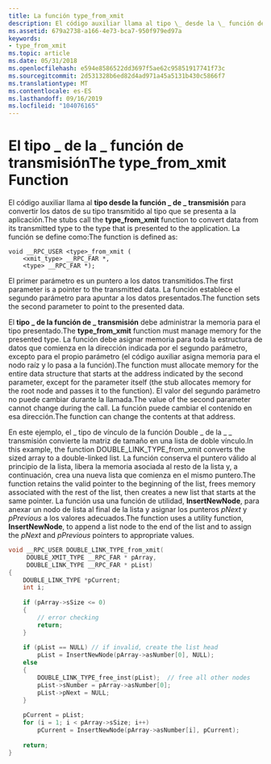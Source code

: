 ```yaml
---
title: La función type_from_xmit
description: El código auxiliar llama al tipo \_ desde la \_ función de transmisión para convertir los datos de su tipo transmitido al tipo que se presenta a la aplicación.
ms.assetid: 679a2738-a166-4e73-bca7-950f979ed97a
keywords:
- type_from_xmit
ms.topic: article
ms.date: 05/31/2018
ms.openlocfilehash: e594e8586522dd3697f5ae62c95851917741f73c
ms.sourcegitcommit: 2d531328b6ed82d4ad971a45a5131b430c5866f7
ms.translationtype: MT
ms.contentlocale: es-ES
ms.lasthandoff: 09/16/2019
ms.locfileid: "104076165"
---
```

# <a name="the-type_from_xmit-function"></a><span data-ttu-id="1ea47-104">El tipo \_ de la \_ función de transmisión</span><span class="sxs-lookup"><span data-stu-id="1ea47-104">The type\_from\_xmit Function</span></span>

<span data-ttu-id="1ea47-105">El código auxiliar llama al **tipo desde la función \_ de \_ transmisión** para convertir los datos de su tipo transmitido al tipo que se presenta a la aplicación.</span><span class="sxs-lookup"><span data-stu-id="1ea47-105">The stubs call the **type\_from\_xmit** function to convert data from its transmitted type to the type that is presented to the application.</span></span> <span data-ttu-id="1ea47-106">La función se define como:</span><span class="sxs-lookup"><span data-stu-id="1ea47-106">The function is defined as:</span></span>

``` syntax
void __RPC_USER <type>_from_xmit ( 
    <xmit_type> __RPC_FAR *, 
    <type> __RPC_FAR *);
```

<span data-ttu-id="1ea47-107">El primer parámetro es un puntero a los datos transmitidos.</span><span class="sxs-lookup"><span data-stu-id="1ea47-107">The first parameter is a pointer to the transmitted data.</span></span> <span data-ttu-id="1ea47-108">La función establece el segundo parámetro para apuntar a los datos presentados.</span><span class="sxs-lookup"><span data-stu-id="1ea47-108">The function sets the second parameter to point to the presented data.</span></span>

<span data-ttu-id="1ea47-109">El **tipo \_ de la función de \_ transmisión** debe administrar la memoria para el tipo presentado.</span><span class="sxs-lookup"><span data-stu-id="1ea47-109">The **type\_from\_xmit** function must manage memory for the presented type.</span></span> <span data-ttu-id="1ea47-110">La función debe asignar memoria para toda la estructura de datos que comienza en la dirección indicada por el segundo parámetro, excepto para el propio parámetro (el código auxiliar asigna memoria para el nodo raíz y lo pasa a la función).</span><span class="sxs-lookup"><span data-stu-id="1ea47-110">The function must allocate memory for the entire data structure that starts at the address indicated by the second parameter, except for the parameter itself (the stub allocates memory for the root node and passes it to the function).</span></span> <span data-ttu-id="1ea47-111">El valor del segundo parámetro no puede cambiar durante la llamada.</span><span class="sxs-lookup"><span data-stu-id="1ea47-111">The value of the second parameter cannot change during the call.</span></span> <span data-ttu-id="1ea47-112">La función puede cambiar el contenido en esa dirección.</span><span class="sxs-lookup"><span data-stu-id="1ea47-112">The function can change the contents at that address.</span></span>

<span data-ttu-id="1ea47-113">En este ejemplo, el \_ tipo de vínculo de la función Double \_ de la \_ \_ transmisión convierte la matriz de tamaño en una lista de doble vínculo.</span><span class="sxs-lookup"><span data-stu-id="1ea47-113">In this example, the function DOUBLE\_LINK\_TYPE\_from\_xmit converts the sized array to a double-linked list.</span></span> <span data-ttu-id="1ea47-114">La función conserva el puntero válido al principio de la lista, libera la memoria asociada al resto de la lista y, a continuación, crea una nueva lista que comienza en el mismo puntero.</span><span class="sxs-lookup"><span data-stu-id="1ea47-114">The function retains the valid pointer to the beginning of the list, frees memory associated with the rest of the list, then creates a new list that starts at the same pointer.</span></span> <span data-ttu-id="1ea47-115">La función usa una función de utilidad, **InsertNewNode**, para anexar un nodo de lista al final de la lista y asignar los punteros *pNext* y *pPrevious* a los valores adecuados.</span><span class="sxs-lookup"><span data-stu-id="1ea47-115">The function uses a utility function, **InsertNewNode**, to append a list node to the end of the list and to assign the *pNext* and *pPrevious* pointers to appropriate values.</span></span>


```C++
void __RPC_USER DOUBLE_LINK_TYPE_from_xmit(
     DOUBLE_XMIT_TYPE __RPC_FAR * pArray,
     DOUBLE_LINK_TYPE __RPC_FAR * pList)
{
    DOUBLE_LINK_TYPE *pCurrent;
    int i;
 
    if (pArray->sSize <= 0) 
    {  
        // error checking
        return;
    }
 
    if (pList == NULL) // if invalid, create the list head
        pList = InsertNewNode(pArray->asNumber[0], NULL);             
    else 
    {    
        DOUBLE_LINK_TYPE_free_inst(pList);  // free all other nodes
        pList->sNumber = pArray->asNumber[0];
        pList->pNext = NULL; 
    }
 
    pCurrent = pList; 
    for (i = 1; i < pArray->sSize; i++)  
        pCurrent = InsertNewNode(pArray->asNumber[i], pCurrent);
    
    return;
}
```



 

 




